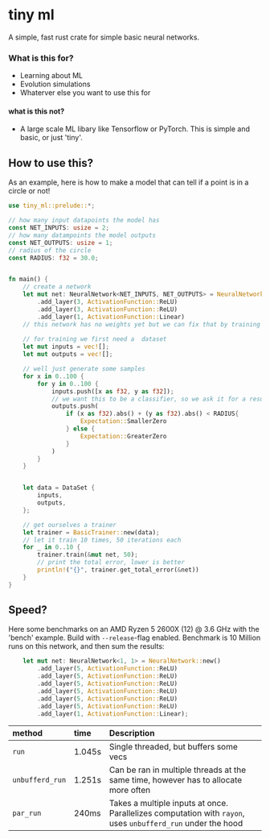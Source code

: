 
# tiny ml

A simple, fast rust crate for simple basic neural networks. 

### What is this for?
- Learning about ML 
- Evolution simulations
- Whaterver else you want to use this for

#### what is this **not**?
- A large scale ML libary like Tensorflow or PyTorch. This is simple and basic, or just 'tiny'.

## How to use this?
As an example, here is how to make a model that can tell if a point is in a circle or not!
```rust
use tiny_ml::prelude::*;

// how many input datapoints the model has
const NET_INPUTS: usize = 2;
// how many datampoints the model outputs
const NET_OUTPUTS: usize = 1;
// radius of the circle
const RADIUS: f32 = 30.0;


fn main() {
    // create a network   
    let mut net: NeuralNetwork<NET_INPUTS, NET_OUTPUTS> = NeuralNetwork::new()
        .add_layer(3, ActivationFunction::ReLU)
        .add_layer(3, ActivationFunction::ReLU)
        .add_layer(1, ActivationFunction::Linear)
    // this network has no weights yet but we can fix that by training it
    
    // for training we first need a  dataset
    let mut inputs = vec![];
    let mut outputs = vec![];

    // well just generate some samples
    for x in 0..100 {
        for y in 0..100 {
            inputs.push([x as f32, y as f32]);
            // we want this to be a classifier, so we ask it for a result greater zero or smaller zero 
            outputs.push(
                if (x as f32).abs() + (y as f32).abs() < RADIUS{
                    Expectation::SmallerZero
                } else {
                    Expectation::GreaterZero
                }
            )
        }
    }


    let data = DataSet {
        inputs,
        outputs,
    };

    // get ourselves a trainer
    let trainer = BasicTrainer::new(data);
    // let it train 10 times, 50 iterations each 
    for _ in 0..10 {
        trainer.train(&mut net, 50);
        // print the total error, lower is better
        println!("{}", trainer.get_total_error(&net))
    }
}
```

## Speed?
Here some benchmarks on an AMD Ryzen 5 2600X (12) @ 3.6 GHz with the 'bench' example.
Build with `--release`-flag enabled.
Benchmark is 10 Million runs on this network, and then sum the results: 
```rust
    let mut net: NeuralNetwork<1, 1> = NeuralNetwork::new()
        .add_layer(5, ActivationFunction::ReLU)
        .add_layer(5, ActivationFunction::ReLU)
        .add_layer(5, ActivationFunction::ReLU)
        .add_layer(5, ActivationFunction::ReLU)
        .add_layer(5, ActivationFunction::ReLU)
        .add_layer(5, ActivationFunction::ReLU)
        .add_layer(1, ActivationFunction::Linear);
```
| method | time     | Description                |
| :-------- | :------- | :------------------------- |
| `run` | 1.045s | Single threaded, but buffers some vecs |
| `unbufferd_run` | 1.251s | Can be ran in multiple threads at the same time, however has to allocate more often |
| `par_run` | 240ms | Takes a multiple inputs at once. Parallelizes computation with `rayon`, uses `unbufferd_run` under the hood |